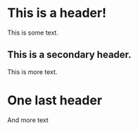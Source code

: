 ﻿---
tags:
  - blah
  - doh
  - cat
---
# This is a header!
This is some text.

## This is a secondary header.
This is more text.

# One last header
And more text